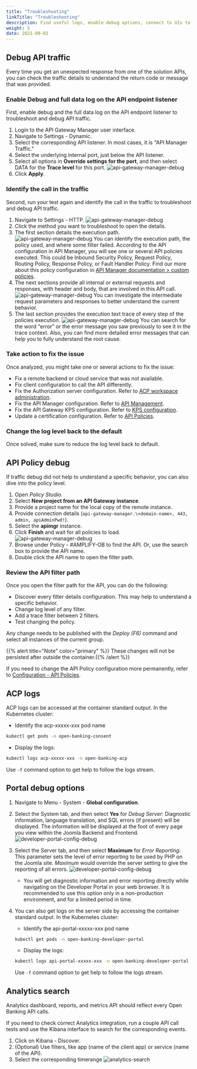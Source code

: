 ```yaml
---
title: "Troubleshooting"
linkTitle: "Troubleshooting"
description: Find useful logs, enable debug options, connect to UIs to help you identify any error cause.
weight: 5
date: 2021-09-02
---
```


## Debug API traffic

Every time you get an unexpected response from one of the solution APIs, you can check the traffic details to understand the return code or message that was provided.

### Enable Debug and full data log on the API endpoint listener

First, enable debug and the full data log on the API endpoint listener to troubleshoot and debug API traffic.

1. Login to the API Gateway Manager user interface.
2. Navigate to Settings - Dynamic.
3. Select the corresponding API listener. In most cases, it is "API Manager Traffic."
4. Select the underlying internal port, just below the API listener.
5. Select all options in **Override settings for the port**, and then select DATA for the **Trace level**  for this port.
![api-gateway-manager-debug](/Images/api-gateway-manager-debug.png)
6. Click **Apply**.

### Identify the call in the traffic

Second, run your test again and identify the call in the traffic to troubleshoot and debug API traffic.

1. Navigate to Settings - HTTP.
![api-gateway-manager-debug](/Images/api-gateway-manager-traffic-list.png)
2. Click the method you want to troubleshoot to open the details.
3. The first section details the execution path.
![api-gateway-manager-debug](/Images/api-gateway-manager-traffic-execution-path.png)
You can identify the execution path, the policy used, and where some filter failed. According to the API configuration in API Manager, you will see one or several API policies executed. This could be Inbound Security Policy, Request Policy, Routing Policy, Response Policy, or Fault Handler Policy. Find our more about this policy configuration in [API Manager documentation > custom policies](https://docs.axway.com/bundle/axway-open-docs/page/docs/apim_administration/apimgr_admin/api_mgmt_custom_policies/index.html).
4. The next sections provide all internal or external requests and responses, with header and body, that are involved in this API call.
![api-gateway-manager-debug](/Images/api-gateway-manager-traffic-requests.png)
You can investigate the intermediate request parameters and responses to better understand the current behavior.
5. The last section provides the execution text trace of every step of the policies execution.
![api-gateway-manager-debug](/Images/api-gateway-manager-traffic-trace.png)
You can search for the word "error" or the error message you saw previously to see it in the trace context. Also, you can find more detailed error messages that can help you to fully understand the root cause.

### Take action to fix the issue

Once analyzed, you might take one or several actions to fix the issue:

* Fix a remote backend or cloud service that was not available.
* Fix client configuration to call the API differently.
* Fix the Authorization server configuration. Refer to [ACP workspace administration](https://docs.authorization.cloudentity.com/guides/workspace_admin/).
* Fix the API Manager configuration. Refer to [API Management](/docs/configuration/api-manager#api-management).
* Fix the API Gateway KPS configuration. Refer to [KPS configuration](/docs/configuration/api-gateway#kps-configuration).
* Update a certification configuration. Refer to [API Policies](/docs/configuration/api-gateway#api-policies).

### Change the log level back to the default

Once solved, make sure to reduce the log level back to default.

## API Policy debug

If traffic debug did not help to understand a specific behavior, you can also dive into the policy level.

1. Open *Policy Studio*.
2. Select **New project from an API Gateway instance**.
3. Provide a project name for the local copy of the remote instance.
4. Provide connection details  (`api-gateway-manager.\<domain-name>, 443, admin, apiAdminPwd!`).
5. Select the **apimgr** instance.
6. Click **Finish** and wait for all policies to load.
![api-gateway-manager-debug](/Images/apim-policy-studio-api-containers.png)
7. Browse under Policy - #AMPLIFY-OB to find the API. Or, use the search box to provide the API name.
8. Double click the API name to open the filter path.

### Review the API filter path

Once you open the filter path for the API, you can do the following:

* Discover every filter details configuration. This may help to understand a specific behavior.
* Change log level of any filter.
* Add a trace filter between 2 filters.
* Test changing the policy.

Any change needs to be published with the *Deploy (F6)* command and select all instances of the current group.

{{% alert title="Note" color="primary" %}} These changes will not be persisted after outside the container.{{% /alert %}}

If you need to change the API Policy configuration more permanently, refer to [Configuration - API Policies](/docs/configuration/api-gateway#api-policies).

## ACP logs

ACP logs can be accessed at the container standard output. In the Kubernetes cluster:

* Identify the acp-xxxxx-xxx pod name

```bash
kubectl get pods -n open-banking-consent 
```

* Display the logs:

```bash
kubectl logs acp-xxxxx-xxx -n open-banking-acp 
```

Use `-f` command option to get help to follow the logs stream.

## Portal debug options

1. Navigate to Menu - System - **Global configuration**.
2. Select the System tab, and then select **Yes** for *Debug Server*: Diagnostic information, language translation, and SQL errors (if present) will be displayed. The information will be displayed at the foot of every page you view within the Joomla Backend and Frontend.
![developer-portal-config-debug](/Images/developer-portal-config-debug.png)
3. Select the Server tab, and then select **Maximum** for _Error Reporting_: This parameter sets the level of error reporting to be used by PHP on the Joomla site. _Maximum_ would override the server setting to give the reporting of all errors.
![developer-portal-config-debug](/Images/developer-portal-config-error-reporting.png)
   * You will get diagnostic information and error reporting directly while navigating on the Developer Portal in your web browser. It is recommended to use this option only in a non-production environment, and for a limited period in time.
4. You can also get logs on the server side by accessing the container standard output. In the Kubernetes cluster:
    * Identify the api-portal-xxxxx-xxx pod name

    ```bash
    kubectl get pods -n open-banking-developer-portal 
    ```

    * Display the logs:

    ```bash
    kubectl logs api-portal-xxxxx-xxx -n open-banking-developer-portal 
    ```
    Use `-f` command option to get help to follow the logs stream.

## Analytics search

Analytics dashboard, reports, and metrics API should reflect every Open Banking API calls.

If you need to check correct Analytics integration, run a couple API call tests and use the Kibana interface to search for the corresponding events.

1. Click on Kibana - Discover.
2. (Optional) Use filters, like app (name of the client app) or service (name of the API).
3. Select the corresponding timerange
![analytics-search](/Images/analytics-search.png)
